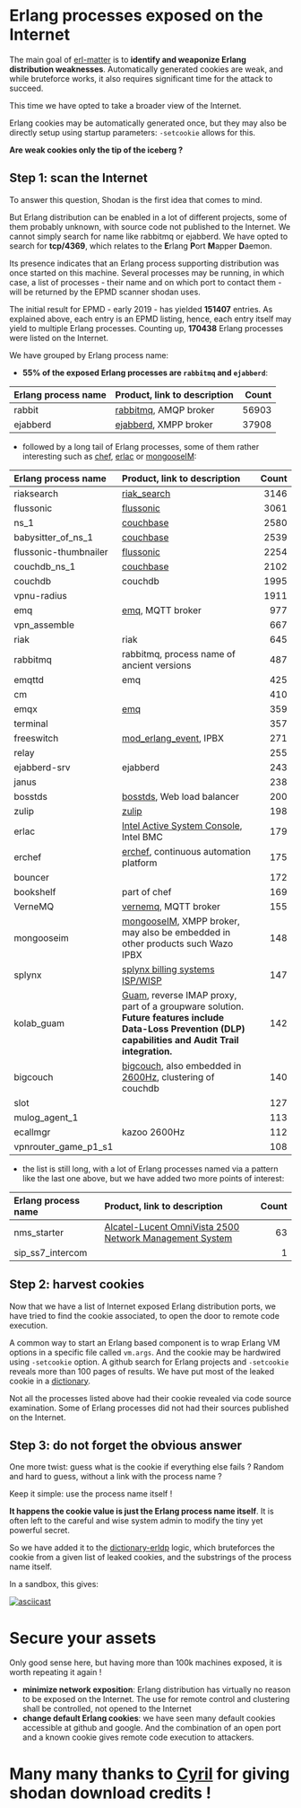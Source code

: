 # Erlang processes exposed on the Internet

The main goal of [erl-matter](https://github.com/gteissier/erl-matter) is to **identify and weaponize Erlang distribution weaknesses**. Automatically generated cookies are weak, and while bruteforce works, it also requires significant time for the attack to succeed.

This time we have opted to take a broader view of the Internet.

Erlang cookies may be automatically generated once, but they may also be directly setup using startup parameters: `-setcookie` allows for this.

**Are weak cookies only the tip of the iceberg ?**

## Step 1: scan the Internet

To answer this question, Shodan is the first idea that comes to mind.

But Erlang distribution can be enabled in a lot of different projects, some of them probably unknown, with source code not published to the Internet. We cannot simply search for name like rabbitmq or ejabberd. We have opted to search for **tcp/4369**, which relates to the **E**rlang **P**ort **M**apper **D**aemon.

Its presence indicates that an Erlang process supporting distribution was once started on this machine. Several processes may be running, in which case, a list of processes - their name and on which port to contact them - will be returned by the EPMD scanner shodan uses.

The initial result for EPMD - early 2019 - has yielded **151407** entries. As explained above, each entry is an EPMD listing, hence, each entry itself may yield to multiple Erlang processes. Counting up, **170438** Erlang processes were listed on the Internet.


We have grouped by Erlang process name:

* **55% of the exposed Erlang processes are `rabbitmq` and `ejabberd`**:

| Erlang process name | Product, link to description | Count |
|:-------------|:-------------| -------------:|
| rabbit | [rabbitmq](https://www.rabbitmq.com), AMQP broker | 56903 |
| ejabberd | [ejabberd](https://www.ejabberd.im), XMPP broker | 37908 |


* followed by a long tail of Erlang processes, some of them rather interesting such as [chef](https://www.chef.io), [erlac](https://www.intel.com/content/dam/support/us/en/documents/motherboards/server/sysmgmt/sb/intel_active_system_console_v7_0_ug.pdf) or [mongooseIM](https://mongooseim.readthedocs.io/en/latest/):

| Erlang process name | Product, link to description | Count |
|:-------------|:-------------| -------------:|
| riaksearch | [riak_search](https://github.com/basho/riak_search) | 3146 |
| flussonic | [flussonic](https://flussonic.com) | 3061 |
| ns\_1 |[couchbase](https://en.wikipedia.org/wiki/Couchbase_Server) | 2580 |
| babysitter\_of\_ns\_1|[couchbase](https://en.wikipedia.org/wiki/Couchbase_Server)|2539|
| flussonic-thumbnailer | [flussonic](https://flussonic.com) | 2254 |
| couchdb\_ns\_1 | [couchbase](https://en.wikipedia.org/wiki/Couchbase_Server) | 2102 |
| couchdb | couchdb | 1995 |
| vpnu-radius | | 1911 | 
| emq | [emq](https://www.emqx.io), MQTT broker | 977  |
| vpn\_assemble | | 667 |
| riak | riak | 645 |
| rabbitmq | rabbitmq, process name of ancient versions | 487 |
| emqttd | emq | 425 | 
| cm | | 410 |
| emqx | [emq](https://github.com/emqx/emqx) | 359 |
| terminal | | 357 | 
| freeswitch | [mod\_erlang\_event](https://freeswitch.org/confluence/display/FREESWITCH/mod_erlang_event), IPBX | 271 | 
| relay | | 255 |
| ejabberd-srv | ejabberd | 243 | 
| janus | | 238 |
| bosstds | [bosstds](http://bosstds.com), Web load balancer | 200 | 
| zulip | [zulip](https://github.com/zulip/zulip) | 198 |
| erlac | [Intel Active System Console](https://www.intel.com/content/dam/support/us/en/documents/motherboards/server/sysmgmt/sb/intel_active_system_console_v7_0_ug.pdf), Intel BMC | 179 |
| erchef | [erchef](https://github.com/chef-boneyard/erchef), continuous automation platform | 175 |
| bouncer | | 172 |
| bookshelf | part of chef | 169 |
| VerneMQ | [vernemq](https://github.com/vernemq/vernemq), MQTT broker | 155 | 
| mongooseim | [mongooseIM](https://mongooseim.readthedocs.io/en/latest/), XMPP broker, may also be embedded in other products such Wazo IPBX | 148 |
| splynx | [splynx billing systems ISP/WISP](https://github.com/splynx) | 147 |
| kolab\_guam | [Guam](https://docs.kolab.org/about/guam/), reverse IMAP proxy, part of a groupware solution. **Future features include Data-Loss Prevention (DLP) capabilities and Audit Trail integration.** | 142 | 
| bigcouch | [bigcouch](https://github.com/cloudant/bigcouch), also embedded in [2600Hz](https://docs.2600hz.com/sysadmin/doc/install/install_manually_debian/#configure-bigcouch), clustering of couchdb | 140 |
| slot | | 127 | 
| mulog\_agent\_1 | | 113 |
| ecallmgr | kazoo 2600Hz | 112 |
| vpnrouter\_game\_p1\_s1 | | 108|

* the list is still long, with a lot of Erlang processes named via a pattern like the last one above, but we have added two more points of interest:

| Erlang process name | Product, link to description | Count |
|:-------------|:-------------| -------------:|
| nms_starter  | [Alcatel-Lucent OmniVista 2500 Network Management System](https://www.al-enterprise.com/-/media/assets/internet/documents/omnivista-2500-nms-datasheet-en.pdf) | 63 |
| sip\_ss7\_intercom | | 1 |

## Step 2: harvest cookies

Now that we have a list of Internet exposed Erlang distribution ports, we have tried to find the cookie associated, to open the door to remote code execution.

A common way to start an Erlang based component is to wrap Erlang VM options in a specific file called `vm.args`. And the cookie may be hardwired using `-setcookie` option. A github search for Erlang projects and `-setcookie` reveals more than 100 pages of results. We have put most of the leaked cookie in a [dictionary](leaked-cookies).

Not all the processes listed above had their cookie revealed via code source examination. Some of Erlang processes did not had their sources published on the Internet.

## Step 3: do not forget the obvious answer

One more twist: guess what is the cookie if everything else fails ? Random and hard to guess, without a link with the process name ?

Keep it simple: use the process name itself !

**It happens the cookie value is just the Erlang process name itself**. It is often left to the careful and wise system admin to modify the tiny yet powerful secret.

So we have added it to the [dictionary-erldp](dictionary-erldp.py) logic, which bruteforces the cookie from a given list of leaked cookies, and the substrings of the process name itself.

In a sandbox, this gives:

[![asciicast](https://asciinema.org/a/243314.png)](https://asciinema.org/a/243314)


# Secure your assets

Only good sense here, but having more than 100k machines exposed, it is worth repeating it again !

* **minimize network exposition**: Erlang distribution has virtually no reason to be exposed on the Internet. The use for remote control and clustering shall be controlled, not opened to the Internet
* **change default Erlang cookies**: we have seen many default cookies accessible at github and google. And the combination of an open port and a known cookie gives remote code execution to attackers.


# Many many thanks to [Cyril](https://twitter.com/kotzebuedog) for giving shodan download credits !

